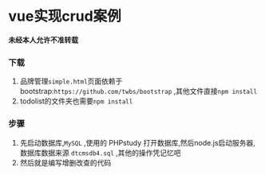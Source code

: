 # vue实现crud案例 

**未经本人允许不准转载** 

### 下载 
1. 品牌管理`simple.html`页面依赖于bootstrap:`https://github.com/twbs/bootstrap` ,其他文件直接`npm install` 
2. todolist的文件夹也需要`npm install` 

### 步骤
1. 先启动数据库,`MySQL` ,使用的 PHPstudy 打开数据库,然后node.js启动服务器,数据库数据来源 `dtcmsdb4.sql` ,其他的操作凭记忆吧
2. 然后就是编写增删改查的代码
